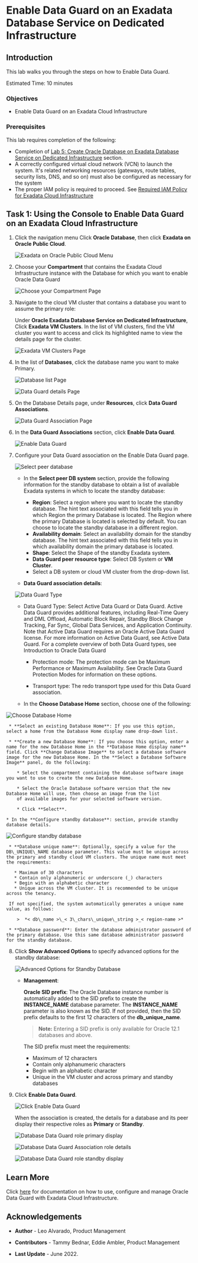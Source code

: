 
<!-- Updated April 5, 2022 -->

# Enable Data Guard on an Exadata Database Service on Dedicated Infrastructure


## Introduction

This lab walks you through the steps on how to Enable Data Guard.

Estimated Time: 10 minutes



### Objectives

-   Enable Data Guard on an Exadata Cloud Infrastructure


### Prerequisites

This lab requires completion of the following:

* Completion of [Lab 5: Create Oracle Database on Exadata Database Service on Dedicated Infrastructure](?lab=lab5-create-database) section.
* A correctly configured virtual cloud network (VCN) to launch the system. It's related networking resources (gateways, route tables, security lists, DNS, and so on) must also be configured as necessary for the system
* The proper IAM policy is required to proceed. See [Required IAM Policy for Exadata Cloud Infrastructure](https://docs.oracle.com/en-us/iaas/exadatacloud/exacs/preparing-for-ecc-deployment.html#GUID-EA03F7BC-7D8E-4177-AFF4-615F71C390CD)




## Task 1: Using the Console to Enable Data Guard on an Exadata Cloud Infrastructure


1.  Click the navigation menu Click **Oracle Database**, then click **Exadata on Oracle Public Cloud**.

    ![Exadata on Oracle Public Cloud Menu](./images/exadb-d-menu.png " ")

2.  Choose your **Compartment** that contains the Exadata Cloud Infrastructure instance with the Database for which you want to enable Oracle Data Guard

    ![Choose your Compartment Page](./images/choose-compartment.png " ")


3.  Navigate to the cloud VM cluster that contains a database you want to assume the primary role:

    Under **Oracle Exadata Database Service on Dedicated Infrastructure**, Click **Exadata VM Clusters**. In the list of VM clusters, find the VM cluster you want to access and click its highlighted name to view the details page for the cluster.

    ![Exadata VM Clusters Page](./images/exavmclusters.png " ")


4. In the list of **Databases**, click the database name you want to make Primary.

   ![Database list Page](./images/db-list-page.png " ")

   ![Data Guard details Page](./images/dataguard-details.png " ")



5. On the Database Details page, under **Resources**, click **Data Guard Associations**.

   ![Data Guard Association Page](./images/dg-associations.png " ")

6. In the **Data Guard Associations** section, click **Enable Data Guard**.

   ![Enable Data Guard](./images/enable-data-guard.png " ")

7. Configure your Data Guard association on the Enable Data Guard page.

   ![Select peer database](./images/select-peer-db.png " ")

      * In the **Select peer DB system** section, provide the following information for the standby database to obtain a list of available Exadata systems in which to locate the standby database:

        * **Region**: Select a region where you want to locate the standby database. The hint text associated with this field tells you in which Region the primary Database is located. The Region where the primary Database is located is selected by default. You can choose to locate the standby database in a different region.
        * **Availability domain**: Select an availability domain for the standby database. The hint text associated with this field tells you in which availability domain the primary database is located.
        * **Shape**: Select the Shape of the standby Exadata system.
        * **Data Guard peer resource type**: Select DB System or **VM Cluster**.
        * Select a DB system or cloud VM cluster from the drop-down list.

      * **Data Guard association details**:

   ![Data Guard Type](./images/select-data-guard-type.png " ")

      * Data Guard Type: Select Active Data Guard or Data Guard. Active Data Guard provides additional features, including Real-Time Query and DML Offload, Automatic Block Repair, Standby Block Change Tracking, Far Sync, Global Data Services, and Application Continuity. Note that Active Data Guard requires an Oracle Active Data Guard license. For more information on Active Data Guard, see Active Data Guard. For a complete overview of both Data Guard types, see Introduction to Oracle Data Guard

          * Protection mode: The protection mode can be Maximum Performance or Maximum Availability. See Oracle Data Guard Protection Modes for information on these options.

          * Transport type: The redo transport type used for this Data Guard association.

      * In the **Choose Database Home** section, choose one of the following:

  ![Choose Database Home](./images/choose-db-home.png " ")

     * **Select an existing Database Home**: If you use this option, select a home from the Database Home display name drop-down list.

     * **Create a new Database Home**: If you choose this option, enter a name for the new Database Home in the **Database Home display name** field. Click **Change Database Image** to select a database software image for the new Database Home. In the **Select a Database Software Image** panel, do the following:

        * Select the compartment containing the database software image you want to use to create the new Database Home.

        * Select the Oracle Database software version that the new Database Home will use, then choose an image from the list
        of available images for your selected software version.

        * Click **Select**.

    * In the **Configure standby database**: section, provide standby database details.

  ![Configure standby database](./images/configure-standby-db.png " ")

     * **Database unique name**: Optionally, specify a value for the DB\_UNIQUE\_NAME database parameter. This value must be unique across the primary and standby cloud VM clusters. The unique name must meet the requirements:

       * Maximum of 30 characters
       * Contain only alphanumeric or underscore (_) characters
       * Begin with an alphabetic character
       * Unique across the VM cluster. It is recommended to be unique across the tenancy.

     If not specified, the system automatically generates a unique name value, as follows:

        >  *< db\_name >\_< 3\_chars\_unique\_string >_< region-name >*  

     * **Database password**: Enter the database administrator password of the primary database. Use this same database administrator password for the standby database.



8. Click **Show Advanced Options** to specify advanced options for the standby database:

      ![Advanced Options for Standby Database](./images/advanced-option-standby.png " ")

      * **Management**:

        **Oracle SID prefix**: The Oracle Database instance number is automatically added to the SID prefix to create the **INSTANCE\_NAME** database parameter. The **INSTANCE\_NAME** parameter is also known as the SID. If not provided, then the SID prefix defaults to the first 12 characters of the **db\_unique\_name**.

        >  **Note:** Entering a SID prefix is only available for Oracle 12.1 databases and above.

          The SID prefix must meet the requirements:

           * Maximum of 12 characters
           * Contain only alphanumeric characters
           * Begin with an alphabetic character
           * Unique in the VM cluster and across primary and standby databases      

9. Click **Enable Data Guard**.       

      ![Click Enable Data Guard](./images/click-enable-data-guard.png " ")

      When the association is created, the details for a database and its peer display their respective roles as **Primary** or **Standby**.

      ![Database Data Guard role primary display](./images/dg-association-role-primary.png " ")

      ![Database Data Guard Association role details](./images/dg-associations-peer-database.png " ")

      ![Database Data Guard role standby display](./images/dg-association-role-standby.png " ")







## Learn More

Click [here](https://docs.oracle.com/en-us/iaas/exadatacloud/exacs/using-data-guard-with-exacc.html) for documentation on how to use, configure and manage Oracle Data Guard with Exadata Cloud Infrastructure.


## Acknowledgements

* **Author** - Leo Alvarado, Product Management

* **Contributors** - Tammy Bednar, Eddie Ambler, Product Management

* **Last Update** - June 2022.
